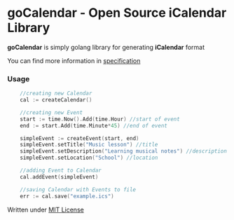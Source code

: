 # goCalendar - Open Source iCalendar Library

**goCalendar** is simply golang library for generating **iCalendar** format 

You can find more information in [specification](https://icalendar.org/RFC-Specifications/iCalendar-RFC-5545/)
### Usage
```go
	//creating new Calendar
	cal := createCalendar()

	//creating new Event
	start := time.Now().Add(time.Hour) //start of event
	end := start.Add(time.Minute*45) //end of event

	simpleEvent := createEvent(start, end)
	simpleEvent.setTitle("Music lesson") //title
	simpleEvent.setDescription("Learning musical notes") //description
	simpleEvent.setLocation("School") //location

	//adding Event to Calendar
	cal.addEvent(simpleEvent)

	//saving Calendar with Events to file
	err := cal.save("example.ics")
```


Written under [MIT License](https://en.wikipedia.org/wiki/MIT_License)